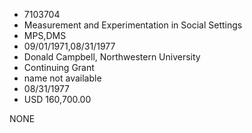* 7103704
* Measurement and Experimentation in Social Settings
* MPS,DMS
* 09/01/1971,08/31/1977
* Donald Campbell, Northwestern University
* Continuing Grant
*   name not available
* 08/31/1977
* USD 160,700.00

NONE